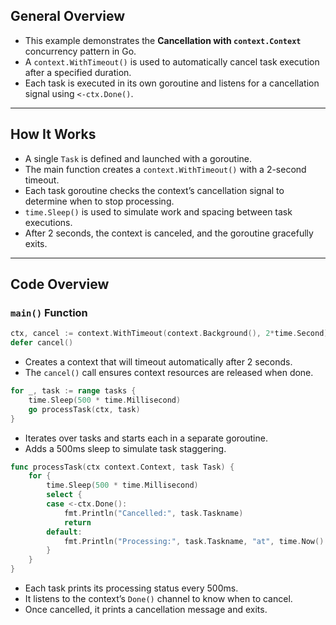 ## General Overview

- This example demonstrates the **Cancellation with `context.Context`** concurrency pattern in Go.
- A `context.WithTimeout()` is used to automatically cancel task execution after a specified duration.
- Each task is executed in its own goroutine and listens for a cancellation signal using `<-ctx.Done()`.

---

## How It Works

- A single `Task` is defined and launched with a goroutine.
- The main function creates a `context.WithTimeout()` with a 2-second timeout.
- Each task goroutine checks the context’s cancellation signal to determine when to stop processing.
- `time.Sleep()` is used to simulate work and spacing between task executions.
- After 2 seconds, the context is canceled, and the goroutine gracefully exits.

---

## Code Overview

### `main()` Function

```go
ctx, cancel := context.WithTimeout(context.Background(), 2*time.Second)
defer cancel()
```

- Creates a context that will timeout automatically after 2 seconds.
- The `cancel()` call ensures context resources are released when done.

```GO
for _, task := range tasks {
    time.Sleep(500 * time.Millisecond)
    go processTask(ctx, task)
}
```

- Iterates over tasks and starts each in a separate goroutine.
- Adds a 500ms sleep to simulate task staggering.

```GO
func processTask(ctx context.Context, task Task) {
	for {
		time.Sleep(500 * time.Millisecond)
		select {
		case <-ctx.Done():
			fmt.Println("Cancelled:", task.Taskname)
			return
		default:
			fmt.Println("Processing:", task.Taskname, "at", time.Now().Format("15:04:05"))
		}
	}
}
```

- Each task prints its processing status every 500ms.
- It listens to the context’s `Done()` channel to know when to cancel.
- Once cancelled, it prints a cancellation message and exits.